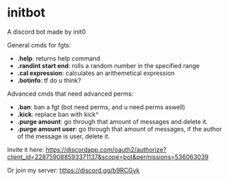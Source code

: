 # initbot
A discord bot made by init0

General cmds for fgts:  
* **.help**: returns help command
* **.randint start end**: rolls a random number in the specified range
* **.cal expression**: calculates an arithemetical expression
* **.botinfo**: tf do u think?

Advanced cmds that need advanced perms:
* **.ban**: ban a fgt (bot need perms, and u need perms aswell)
* **.kick**: replace ban with kick^
* **.purge amount**: go through that amount of messages and delete it.
* **.purge amount user**: go through that amount of messages, if the author of the message is user, delete it.    

Invite it here:
https://discordapp.com/oauth2/authorize?client_id=228759088593371137&scope=bot&permissions=536063039

Or join my server:
https://discord.gg/b9RCGvk
